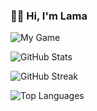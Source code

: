 ### 👋🏻 Hi, I'm Lama

![My Game](https://your-image-host.com/my-game.gif)

![GitHub Stats](https://github-readme-stats.vercel.app/api?username=lamarafat&show_icons=true&theme=radical)

![GitHub Streak](https://github-readme-streak-stats.herokuapp.com?user=lamarafat&theme=radical)

![Top Languages](https://github-readme-stats.vercel.app/api/top-langs/?username=lamarafat&layout=compact&theme=radical)
